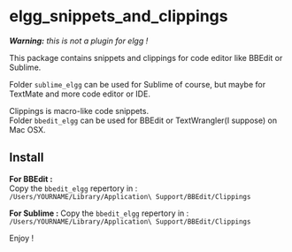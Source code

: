 elgg\_snippets\_and_clippings
==========================

_**Warning:** this is not a plugin for elgg !_

This package contains snippets and clippings for code editor like BBEdit or Sublime.

Folder `sublime_elgg` can be used for Sublime of course, but maybe for TextMate and more code editor or IDE.

Clippings is macro-like code snippets.  
Folder `bbedit_elgg` can be used for BBEdit or TextWrangler(I suppose) on Mac OSX.


Install
----
**For BBEdit :**  
Copy the `bbedit_elgg` repertory in :  
`/Users/YOURNAME/Library/Application\ Support/BBEdit/Clippings`


**For Sublime :**
Copy the `bbedit_elgg` repertory in :  
`/Users/YOURNAME/Library/Application\ Support/BBEdit/Clippings`


Enjoy !